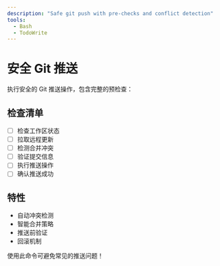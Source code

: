 ```yaml
---
description: "Safe git push with pre-checks and conflict detection"
tools:
  - Bash
  - TodoWrite
---
```


# 安全 Git 推送

执行安全的 Git 推送操作，包含完整的预检查：

## 检查清单
- [ ] 检查工作区状态
- [ ] 拉取远程更新
- [ ] 检测合并冲突
- [ ] 验证提交信息
- [ ] 执行推送操作
- [ ] 确认推送成功

## 特性
- 自动冲突检测
- 智能合并策略
- 推送前验证
- 回滚机制

使用此命令可避免常见的推送问题！